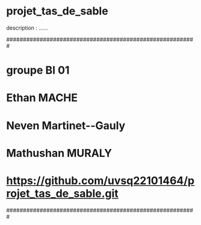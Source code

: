 # projet_tas_de_sable
description : ......

#########################################################
# groupe BI 01
# Ethan MACHE
# Neven Martinet--Gauly
# Mathushan MURALY
# https://github.com/uvsq22101464/projet_tas_de_sable.git
#########################################################